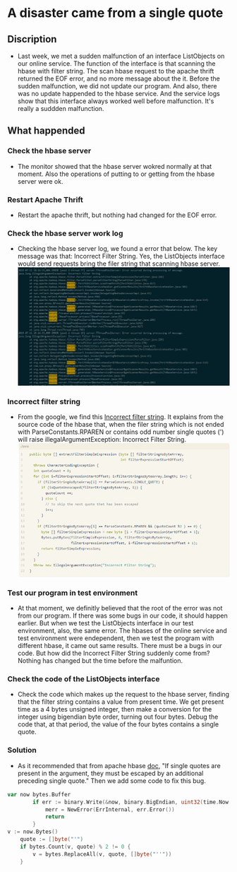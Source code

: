 # A disaster came from a single quote

## Discription

- Last week, we met a sudden malfunction of an interface ListObjects on our online service. The function of the interface is that scanning the hbase with filter string. The scan hbase request to the apache thrift returned the EOF error, and no more message about the it. Before the sudden malfunction, we did not update our program. And also, there was no update happended to the hbase service. And the service logs show that this interface always worked well before malfunction. It's really a suddden malfunction.

## What happended
### Check the hbase server
- The monitor showed that the hbase server wokred normally at that moment. Also the operations of putting to or getting from the hbase server were ok. 

### Restart Apache Thrift
- Restart the apache thrift, but nothing had changed for the EOF error. 

### Check the hbase server work log
- Checking the hbase server log, we found a error that below. The key message was that: Incorrect Filter String. Yes, the ListObjects interface would send requests bring the filer string that scanning hbase server.
![PNG](./images/errorlog.png)

### Incorrect filter string
- From the google, we find this [Incorrect filter string](http://www.zhaif.cc/2017/09/28/python-hbase-tip-3/). It explains from the source code of the hbase that, when the filer string which is not ended with ParseConstants.RPAREN or contains odd number single quotes (') will raise illegalArgumentException: Incorrect Filter String.
![PNG](./images/hbasesourcecode.png)

### Test our program in test environment
- At that moment, we definitly believed that the root of the error was not from our program. If there was some bugs in our code, it should happen earlier. But when we test the ListObjects interface in our test environment, also, the same error. The hbases of the online service and test environment were endependent, then we test the program with different hbase, it came out same results. There must be a bugs in our code. But how did the Incorrect Filter String suddenly come from? Nothing has changed but the time before the malfuntion.

### Check the code of the ListObjects interface
- Check the code which makes up the request to the hbase server, finding that the filter string contains a value from present time. We get present time as a 4 bytes unsigned integer, then make a conversion for the integer using bigendian byte order, turning out four bytes. Debug the code that, at that period, the value of the four bytes contains a single quote.

### Solution
- As it recommended that from apache hbase [doc](http://hbase.apache.org/book.html#thrift.filter_language), "If single quotes are present in the argument, they must be escaped by an additional preceding single quote."  Then we add some code to fix this bug.


~~~ go
var now bytes.Buffer
		if err := binary.Write(&now, binary.BigEndian, uint32(time.Now().Unix())); err != nil {
			merr = NewError(ErrInternal, err.Error())
			return
		}
v := now.Bytes()
	quote := []byte("'")
	if bytes.Count(v, quote) % 2 != 0 {
		v = bytes.ReplaceAll(v, quote, []byte("''"))
	}

~~~